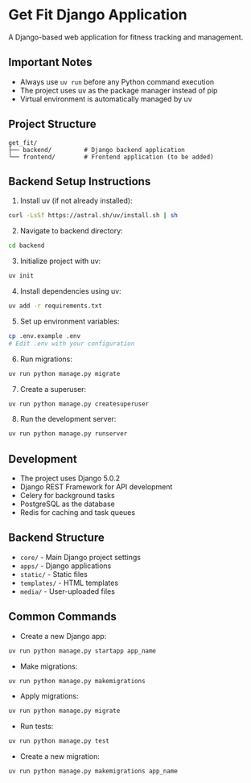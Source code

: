 # Get Fit Django Application

A Django-based web application for fitness tracking and management.

## Important Notes
- Always use `uv run` before any Python command execution
- The project uses uv as the package manager instead of pip
- Virtual environment is automatically managed by uv

## Project Structure
```
get_fit/
├── backend/         # Django backend application
└── frontend/        # Frontend application (to be added)
```

## Backend Setup Instructions

1. Install uv (if not already installed):
```bash
curl -LsSf https://astral.sh/uv/install.sh | sh
```

2. Navigate to backend directory:
```bash
cd backend
```

3. Initialize project with uv:
```bash
uv init
```

4. Install dependencies using uv:
```bash
uv add -r requirements.txt
```

5. Set up environment variables:
```bash
cp .env.example .env
# Edit .env with your configuration
```

6. Run migrations:
```bash
uv run python manage.py migrate
```

7. Create a superuser:
```bash
uv run python manage.py createsuperuser
```

8. Run the development server:
```bash
uv run python manage.py runserver
```

## Development

- The project uses Django 5.0.2
- Django REST Framework for API development
- Celery for background tasks
- PostgreSQL as the database
- Redis for caching and task queues

## Backend Structure

- `core/` - Main Django project settings
- `apps/` - Django applications
- `static/` - Static files
- `templates/` - HTML templates
- `media/` - User-uploaded files

## Common Commands

- Create a new Django app:
```bash
uv run python manage.py startapp app_name
```

- Make migrations:
```bash
uv run python manage.py makemigrations
```

- Apply migrations:
```bash
uv run python manage.py migrate
```

- Run tests:
```bash
uv run python manage.py test
```

- Create a new migration:
```bash
uv run python manage.py makemigrations app_name
``` 
